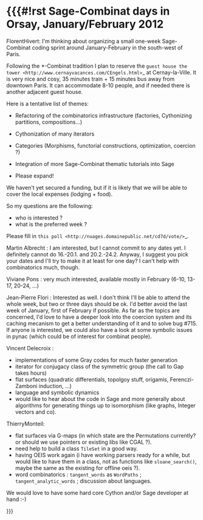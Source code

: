 {{{#!rst
Sage-Combinat days in Orsay, January/February 2012
==================================================

FlorentHivert: I'm thinking about organizing a small one-week Sage-Combinat coding
sprint around January-February in the south-west of Paris. 

Following the \*-Combinat tradition I plan to reserve the `guest house the tower <http://www.cernayvacances.com/CEngels.html>`_  at Cernay-la-Ville.
It is very nice and cosy, 35 minutes train + 15 minutes bus away from
downtown Paris. It can accommodate 8-10 people, and if needed there is
another adjacent guest house.

Here is a tentative list of themes:

 * Refactoring of the combinatorics infrastructure (factories, Cythonizing partitions, compositions...)

 * Cythonization of many iterators

 * Categories (Morphisms, functorial constructions, optimization, coercion ?)

 * Integration of more Sage-Combinat thematic tutorials into Sage

 * Please expand!

We haven't yet secured a funding, but if it is likely that we will be
able to cover the local expenses (lodging + food).

So my questions are the following:

 *  who is interested ?
 *  what is the preferred week ?

Please fill in `this poll <http://nuages.domainepublic.net/cd7d/vote/>`_.

Martin Albrecht : I am interested, but I cannot commit to any dates yet. I definitely cannot do 16.-20.1. and 20.2.-24.2. Anyway, I suggest you pick your dates and I'll try to make it at least for one day? I can't help with combinatorics much, though.

Viviane Pons : very much interested, available mostly in February (6-10, 13-17, 20-24, ...)

Jean-Pierre Flori : Interested as well. I don't think I'll be able to attend the whole week, but two or three days should be ok. I'd better avoid the last week of January, first of February if possible. As far as the topics are concerned, I'd love to have a deeper look into the coercion system and its caching mecanism to get a better understanding of it and to solve bug #715. If anyone is interested, we could also have a look at some symbolic issues in pynac (which could be of interest for combinat people).

Vincent Delecroix : 

 * implementations of some Gray codes for much faster generation
 * iterator for conjugacy class of the symmetric group (the call to Gap takes hours)
 * flat surfaces (quadratic differentials, topolgoy stuff, origamis, Ferenczi-Zamboni induction, ...)
 * language and symbolic dynamics
 * would like to hear about the code in Sage and more generally about algorithms for generating things up to isomorphism (like graphs, Integer vectors and co).


ThierryMonteil:

 * flat surfaces via G-maps (in which state are the Permutations currently? or should we use pointers or existing libs like CGAL ?).
 * need help to build a class `TileSet` in a good way.
 * having OEIS work again (i have working parsers ready for a while, but would like to have them in a class, not as functions like `sloane_search()`, maybe the same as the existing for offline oeis ?).
 * word combinatorics : `tangent_words` as `WordPaths` ; `tangent_analytic_words` ; discussion about languages.



We would love to have some hard core Cython and/or Sage developer at hand :-)

}}}
